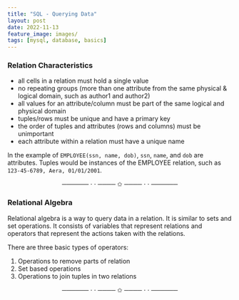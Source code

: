 ```yaml
---
title: "SQL - Querying Data"
layout: post
date: 2022-11-13
feature_image: images/
tags: [mysql, database, basics]
---
```




<!--more-->

### Relation Characteristics
- all cells in a relation must hold a single value
- no repeating groups (more than one attribute from the same physical & logical domain, such as author1 and author2)
- all values for an attribute/column must be part of the same logical and physical domain
- tuples/rows must be unique and have a primary key 
- the order of tuples and attributes (rows and columns) must be unimportant 
- each attribute within a relation must have a unique name

In the example of `EMPLOYEE(ssn, name, dob)`, `ssn`, `name`, and `dob` are attributes. Tuples would be instances of the EMPLOYEE relation, such as `123-45-6789, Aera, 01/01/2001`. 


<div align="center">────── ⋅ ⋅ ──── ✩ ──── ⋅ ⋅ ──────</div>


### Relational Algebra
Relational algebra is a way to query data in a relation. It is similar to sets and set operations. It consists of variables that represent relations and operators that represent the actions taken with the relations. 

There are three basic types of operators:
1. Operations to remove parts of relation
2. Set based operations
3. Operations to join tuples in two relations





<div align="center">────── ⋅ ⋅ ──── ✩ ──── ⋅ ⋅ ──────</div>
